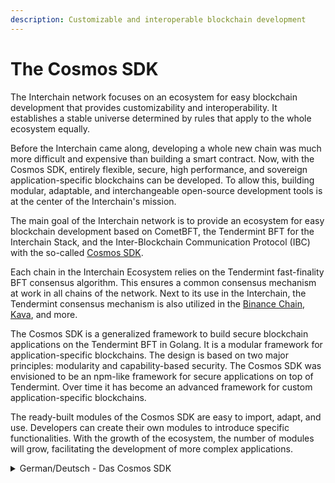 ```yaml
---
description: Customizable and interoperable blockchain development
---
```


# The Cosmos SDK

The Interchain network focuses on an ecosystem for easy blockchain development that provides customizability and interoperability. It establishes a stable universe determined by rules that apply to the whole ecosystem equally.

Before the Interchain came along, developing a whole new chain was much more difficult and expensive than building a smart contract. Now, with the Cosmos SDK, entirely flexible, secure, high performance, and sovereign application-specific blockchains can be developed. To allow this, building modular, adaptable, and interchangeable open-source development tools is at the center of the Interchain's mission.

The main goal of the Interchain network is to provide an ecosystem for easy blockchain development based on CometBFT, the Tendermint BFT for the Interchain Stack, and the Inter-Blockchain Communication Protocol (IBC) with the so-called [Cosmos SDK](https://v1.cosmos.network/sdk).

Each chain in the Interchain Ecosystem relies on the Tendermint fast-finality BFT consensus algorithm. This ensures a common consensus mechanism at work in all chains of the network. Next to its use in the Interchain, the Tendermint consensus mechanism is also utilized in the [Binance Chain](https://www.bnbchain.org/en), [Kava](https://www.kava.io/), and more.

The Cosmos SDK is a generalized framework to build secure blockchain applications on the Tendermint BFT in Golang. It is a modular framework for application-specific blockchains. The design is based on two major principles: modularity and capability-based security. The Cosmos SDK was envisioned to be an npm-like framework for secure applications on top of Tendermint. Over time it has become an advanced framework for custom application-specific blockchains.

The ready-built modules of the Cosmos SDK are easy to import, adapt, and use. Developers can create their own modules to introduce specific functionalities. With the growth of the ecosystem, the number of modules will grow, facilitating the development of more complex applications.



<details>

<summary>German/Deutsch - Das Cosmos SDK</summary>

Anpassbare und interoperable Blockchain-Entwicklung

Das Interchain-Netzwerk konzentriert sich darauf, ein Ökosystem für die einfache Entwicklung von Blockchains anzubieten, das Anpassungsfähigkeit und Interoperabilität bietet. Mit Regeln, die für das gesamte Ökosystem gleichermaßen gelten, wird eine stabile Umgebung für Entwickler und User geschaffen.

Bevor die Interchain aufkam, war die Entwicklung einer völlig neuen Blockchain viel schwieriger und teurer als die Erstellung eines Smart Contracts. Mit dem Cosmos SDK können nun völlig flexible, sichere, leistungsstarke und souveräne anwendungsspezifische Blockchains entwickelt werden.&#x20;

Um dies zu ermöglichen, steht der Aufbau modularer, anpassungsfähiger und austauschbarer Open-Source-Entwicklungstools im Mittelpunkt der Mission von Interchain. Das Cosmos SDK spielt hierbei als Framework zur Erstellung sicherer Blockchain-Anwendungen auf Basis der Tendermint BFT in Golang eine Hauptrolle. Es ist ein modulares Framework für anwendungsspezifische Blockchains.

Das Design basiert auf zwei Hauptprinzipien: Modularität und fähigkeitsbasierte Sicherheit. Ursprünglich als npm-ähnliches Framework für sichere Anwendungen auf Tendermint konzipiert, hat sich das Cosmos SDK im Laufe der Zeit zu einem fortschrittlichen Framework für anwendungsspezifische Blockchains entwickelt.

Die vorgefertigten Module des Cosmos SDK sind einfach zu importieren, anzupassen und zu verwenden. Entwickler können ihre eigenen Module erstellen, um spezifische Funktionalitäten einzuführen. Mit dem Wachstum des Ökosystems steigt auch die Anzahl der Module, was die Entwicklung komplexerer Anwendungen erleichtert.

Das Hauptziel des Interchain-Netzwerks ist es, ein Ökosystem für die einfache Blockchain-Entwicklung bereitzustellen, das auf CometBFT, dem Tendermint BFT für den Interchain-Stack, und dem Inter-Blockchain Communication Protocol (IBC) mit dem sogenannten Cosmos SDK basiert.

Jede Kette im Interchain-Ökosystem stützt sich auf den Tendermint-BFT-Konsens-Algorithmus mit hoher Endgültigkeit. Dies gewährleistet einen gemeinsamen Konsensmechanismus für alle Blockchains des Netzwerkes. Neben seiner Verwendung in der Interchain wird der Tendermint-Konsensmechanismus auch in der Binance Chain, Kava und anderen verwendet.

</details>
